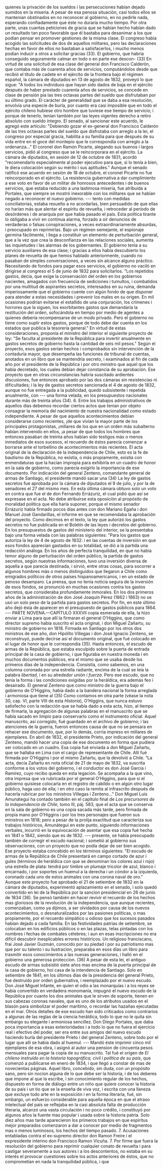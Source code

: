 quienes la privación de los sueldos i las persecuciones habían dejado sumidos en la miseria. A pesar de esa penosa situación, casi todos ellos se mantenían obstinados en no reconocer al gobierno, en no pedirle nada, esperando confiadamente que éste no duraría mucho tiempo. Por otra parte, unas cuantas peticiones de gracia que se habían hecho habían dado un resultado tan poco favorable que él bastaba para desanimar a los que podían pensar en promover gestiones de la misma clase. El congreso había acogido las solicitudes de dos de aquellos militares, pero las declaraciones hechas en favor de ellos no bastaban a satisfacerlos, i mucho menos podían inducir a otros a solicitar gracias (33). El gobierno, que habría conseguido seguramente calmar en todo o en parte ese descon- (33) En virtud de una solicitud de esa clase del general don Francisco Calderón, que contaba más de cuarenta años de servicios, computándolos desde que recibió el título de cadete en el ejército de la frontera bajo el régimen español, la cámara de diputados en 13 de agosto de 1832, proveyó lo que sigue: "A todos los individuos que hayan sido dados de baja en el ejército después de haber prestado cuarenta años de servicios, se concede en clase de pensión pía las tres octavas partes del sueldo que disfrutaban por su último grado. El carácter de generalidad que se daba a esa resolución, envolvía una especie de burla, por cuanto era casi imposible que en todo el ejército chileno hubiese otro hombre que tuviese ese tiempo de servicio; i porque de tenerlo, tenían también por las leyes vigentes derecho a retiro absoluto con sueldo íntegro. El senado, al sancionar este acuerdo, le agregó este artículo: "Debiendo gozar el ex-general don Francisco Calderón de las tres octavas partes del sueldo que disfrutaba con arreglo a la lei, el congreso por especial gracia, habilita a su familia para que después de su vida entre en el goce del montepio que le correspondía con arreglo a la ordenanza..." El coronel don Ramón Picarte, alegando sus buenos i largos servicios, pidió al congreso que se le reincorporara en el ejército. La cámara de diputados, en sesión de 12 de octubre de 1831, acordó "recomendarlo especialmente al poder ejecutivo para que, si lo tenía a bien, le diera colocación según su mérito i sus aptitudes." Aunque el senado ratificó ese acuerdo en sesión de 18 de octubre, el coronel Picarte no fue reincorporado en el ejército. La resistencia gubernativa a dar cumplimiento a ese voto en favor de un militar de honrosos antecedentes i de buenos servicios, que estaba reducido a una lastimosa miseria, fue atribuida a Portales, que siempre se mostró inexorable con los militares que se habían negado a reconocer el nuevo gobierno. --- tento con medidas conciliatorias, estaba resuelto a no acordarlas, bien persuadido de que ellas no harían más que alentar el espíritu de revuelta, i retroceder al período de desórdenes i de anarquía por que había pasado el país. Esta política tirante lo obligaba a vivir en continua alarma, forzado a oír denuncios de verdaderas o falsas conspiraciones, a veces extraordinariamente absurdas, i preocupado en reprimirlas. Bajo un régimen semejante, el espionaje germina fácilmente, i llega a constituir un elemento de perturbación general, que a la vez que crea la desconfianza en las relaciones sociales, aumenta las inquietudes i las alarmas de los gobernantes. El gobierno tenía a su servicio auxiliares de esa clase; i gracias a ellos había descubierto los planes de revuelta de que hemos hablado anteriormente, cuando no pasaban de simples conversaciones, a veces sin alcance alguno práctico. Necesitando de fondos para pagar esos servicios, el gobierno no vaciló en dirigirse al congreso el 5 de junio de 1832 para solicitarlos. "Los repetidos gastos, decía, que exige la conservación del orden en los gobiernos nacientes, amagados con frecuencia de sediciones i tumultos, i combatidos por una multitud de aspirantes secretos, interesados en su ruina, demanda imperiosamente que el gobierno cuente con algún fondo de que disponer para atender a estas necesidades i prevenir los males en su origen. En mil ocasiones podrían evitarse el estallido de una conjuración, los crímenes i horrores que la siguen, los exorbitantes gastos que demandaría la restitución del orden, sofocándola en tiempo por medio de agentes a quienes debería recompensarse de un modo privado. Pero el gobierno no tiene como suplir estos gastos, porque de todo debe dar cuenta en los estados que publica la tesorería general." En virtud de estas consideraciones, proponía el ministro del interior el siguiente proyecto de ley: "Se faculta al presidente de la República para invertir anualmente en gastos secretos de gobierno hasta la cantidad de seis mil pesos." Según el proyecto, esos gastos serían hechos i comprobados sin intervención de la contaduría mayor, que desempeña las funciones de tribunal de cuentas, anotados en un libro que se mantendría secreto, i examinados al fin de cada año por el presidente de la República i por otro ministro que aquel que los había decretado, los cuales debían dejar constancia de su aprobación. Ese proyecto que en otras circunstancias habría suscitado ardientes discusiones, fue entonces aprobado por las dos cámaras sin resistencias ni dificultades; i la ley de gastos secretos sancionada el 4 de agosto de 1832, aunque no fue entregada a la publicidad, quedó subsistente i repetida anualmente, con --- una forma velada, en los presupuestos nacionales durante más de treinta años (34). 6. Entre los trabajos administrativos de aquellos días debemos recordar ciertos actos que tenían por objeto consagrar la memoria del nacimiento de nuestra nacionalidad como estado independiente. A pesar de que aquellos acontecimientos debían considerarse como recientes, ¡de que vivían la mayor parte de los principales protagonistas, ¡millares de los que en un orden más subalterno habían intervenido en ellos, ¡a pesar de que todos los hombres que entonces pasaban de treinta años habían sido testigos más o menos inmediatos de esos sucesos, el recuerdo de éstos parecía comenzar a borrarse ante el torbellino de acontecimientos más recientes. El acta original de la declaración de la independencia de Chile, esto es la fe de bautismo de la República, no existía, o más propiamente, existía con enmendaturas que la hacían impropia para exhibirla en un cuadro de honor en la sala de gobierno, como parecía exigirlo la importancia de ese documento. Por indicación del general Zenteno, comandante general de armas de Santiago, el presidente mandó sacar una (34) La ley de gastos secretos fue aprobada por la cámara de diputados el 9 de julio, y por la de senadores el 27 del mismo mes. En esta última cámara obtuvo solo un voto en contra que fue el de don Fernando Errázuriz, el cual pidió que así se expresase en el acta. No debe atribuirse esta oposición al propósito de moralidad política que ella haría suponer, porque el mismo senador Errázuriz había firmado pocos días antes con don Mariano Egaña i don Manuel José Gandarillas, el informe en que se recomendaba la aprobación del proyecto. Como decimos en el texto, la ley que autorizó los gastos secretos no fue publicada en el Boletín de las leyes i decretos del gobierno. En los presupuestos de gastos del ministerio del interior, se la presentaba bajo una forma velada con las palabras siguientes: "Para los gastos que autoriza la ley de 4 de agosto de 1832: i en las cuentas de inversión en que esos fondos aparecían gastados en su totalidad, se dió a la partida una redacción análoga. En los años de perfecta tranquilidad, en que no había temor alguno de perturbación del orden público, la partida de gastos secretos, según nuestras informaciones, tuvo una inversión diversa de aquella a que parecía destinada, i sirvió, entre otras cosas, para socorrer a algunos hombres más o menos distinguidos que llegaron a Chile como emigrados políticos de otros países hispanoamericanos, i en un estado de penoso desamparo. La prensa, que no tenía noticia segura de la inversión de esos fondos, se pronunció en muchas ocasiones contra los gastos secretos, que consideraba profundamente inmorales. En los dos primeros años de la administración de don José Joaquín Pérez (1862 i 1863) no se usó un solo peso de la partida para gastos secretos. Por fin, en este último año dejó ésta de aparecer en el presupuesto de gastos públicos para 1864. --- PARTE NOVENA.—CAPÍTULO XXXVII copia esmerada de ella, la hizo enviar a Lima para que allí la firmaran el general O’Higgins, que como director supremo había suscrito el acta original, i don Miguel Zañartu, su ministro de gobierno en 1818. Firmada en Santiago por los otros dos ministros de ese año, don Hipólito Villegas i don José Ignacio Zenteno, se reconstruyó, puede decirse así el documento original, que fué colocado en el lugar de honor que le correspondía (35). Hasta entonces, el escudo de armas de la República, que estaba esculpido sobre la puerta de entrada principal de la casa de gobierno, i que figuraba en nuestra moneda i en muchos documentos públicos, era el mismo que se usaba desde los primeros días de la independencia. Consistía, como sabemos, en una columna coronada por una estrella radiante, encima de la cual se leía la palabra *libertad*, i en su alrededor *unión i fuerza*. Pero ese escudo, que no tenía la forma i las condiciones exigidas por la heráldica, era además feo i desairado. El general Zenteno que como ministro de la guerra bajo el gobierno de O’Higgins, había dado a la bandera nacional la forma arreglada i armoniosa que tiene al (35) Como contamos en otra parte (véase la nota 30, cap. VI, parte VIII de esta *Historia*), O’Higgins, que nunca estuvo satisfecho con la redacción que se había dado a esta acta, hizo, al tiempo de firmarla, la agregación de algunas palabras en el manuscrito que se había sacado en limpio para conservarlo como el instrumento oficial. Aquel manuscrito, así corregido, fué guardado en el archivo de gobierno; i las atenciones de la guerra, fueron entonces causa de que no se pensara en rehacer ese documento, que, por lo demás, corría impreso en millares de ejemplares. En abril de 1832, el presidente Prieto, por indicación del general Zenteno, mandó hacer una copia de ese documento en forma que pudiera ser colocado en un cuadro. Esa copia fué enviada a don Miguel Zañartu, que se hallaba en Lima con el cargo de representante de Chile. Allí fué firmada por O’Higgins i por el mismo Zañartu, que la devolvió a Chile. “La acta, decía Zañartu en nota oficial de 21 de mayo de 1832, va suscrita conforme a los votos del gobierno, i el conductor es don José García i Ramírez, cuyo recibo queda en esta legación. Se acompaña a la que vino, otra impresa que va rubricada por el general O’Higgins, para que si el gobierno quisiese colocarla en el registro de cabildo o en algún otro lugar público, haga uso de ella; i en otro caso la remita al infrascrito después de hacerla rubricar por los ministros Villegas i Zenteno...” Don Miguel Luis Amunátegui ha contado también en el capítulo final de *Los precursores de la independencia de Chile*, tomo III, páj. 583, que el acta que se conserva en la sala de gobierno es una copia sacada más tarde, pero firmada de propia mano por O’Higgins i por los tres personajes que fueron sus ministros en 1818; pero a pesar de la prolija exactitud que caracteriza sus trabajos históricos, Amunátegui en este punto, siguiendo informaciones verbales, incurrió en la equivocación de asentar que esa copia fué hecha en 1841 o 1842, siendo que es de 1832. --- presente, se había preocupado también de corregir el escudo nacional; i sometió al gobierno sus observaciones, con un proyecto que no podía dejar de ser bien acogido. Ese proyecto estaba concebido en los términos siguientes: "El escudo de armas de la República de Chile presentará en campo cortado de azur i gules (términos de heráldica con que se denominan los colores azul i rojo) una estrella de plata: tendrá por timbre un plumaje tricolor de azul, blanco i encarnado, i por soportes un huemul a la derecha i un cóndor a la izquierda, coronado cada uno de estos animales con una corona naval de oro." Aunque este proyecto fue aprobado el 21 de setiembre de 1832 en la cámara de diputados, experimentó aplazamiento en el senado, i solo quedó convertido en lei de la República por la sancion presidencial en 26 de junio de 1834 (36). Se pensó también en hacer revivir el recuerdo de los hechos mas gloriosos de la revolución de la independencia, que aunque recientes, comenzaban, como ya dijimos, a ser olvidados por causa de los nuevos acontecimientos, o desnaturalizados por las pasiones políticas, o mas propiamente, por el recuerdo simpático u odioso que los sucesos pasados habían dejado a cada familia. En las festividades patrias de setiembre, se colocaban en los edificios públicos o en las plazas, telas pintadas con los nombres i fechas de combates célebres; i aun en esas inscripciones no era difícil descubrir inesplicables errores históricos. Un religioso franciscano, frai José Javier Guzmán, conocido por su piedad i por su patriotismo mas que por su talento i su ilustracion, preparaba en esos días un libro para trasmitir esos conocimientos a las nuevas generaciones, i halló en el gobierno una generosa proteccion. (36) A pesar de esta lei, el antiguo escudo de armas subsistió siete años mas encima de la puerta principal de la casa de gobierno, hoi casa de la intendencia de Santiago. Solo en setiembre de 1841, en los últimos días de la presidencia del general Prieto, fue destruido por orden gubernativa, i reemplazado por el nuevo escudo. Don José Miguel Infante, en quien el odio a las monarquías i a los reyes se había convertido en verdadera monomanía, impugnó el nuevo escudo de la República por cuanto los dos animales que le sirven de soporte, tienen en sus cabezas coronas navales, que es uno de los atributos usados en el blasón para simbolizar el poder marítimo, o recordar las hazañas ejecutadas en el mar. Otros detalles de ese escudo han sido criticados como contrarios a algunas de las reglas de la ciencia heráldica, todo lo que no le quita sin embargo su elegante i armoniosa sencillez. Don Diego Portales, que daba poca importancia a esas exterioridades i a todo lo que no fuera el ejercicio real i efectivo del poder, ser era entre sus amigos del nuevo escudo haciendo burla del presidente Prieto i del general Zenteno, sobre todo por el lugar que allí se había dado al huemul. --- Mandó éste imprimir cinco mil ejemplares de esa obra, i asignó al autor una pension de cincuenta pesos mensuales para pagar la copia de su manuscrito. Tal fué el orígen de *El chileno instruido en la historia topográfica, civil i política de su país*, que comenzó a publicarse en enero de 1834, i que llegó a constar de mas de novecientas páginas. Aquel libro, concebido, sin duda, con un propósito sano, pero sin nocion alguna de lo que debe ser la historia, i de los deberes que impone al que la escribe, i sin conocimiento regular de los hechos, dispuesto en forma de diálogo entre un niño que quiere conocer la historia de su país i un tio que se la enseña de viva voz, i escrita con una llaneza que excluye todo arte en la exposición i en la forma literaria, fué, sin embargo, un esfuerzo considerable para aquella época en que el atraso intelectual del país se reflejaba en la casi absoluta falta de producción literaria, alcanzó una vasta circulación i no poco crédito, i constituyó por algunos años la fuente mas popular i usada sobre la historia patria. Solo diez años mas tarde aparecieron los primeros trabajos en que espíritus mejor preparados comenzaron a dar a conocer por medio de fragmentos mas o menos luminosos, los hechos del tiempo pasado. 7. Acusaciones entabladas contra el ex-supremo director don Ramon Freire i el expresidente interino don Francisco Ramon Vicuña. 7. Por firme que fuera la resolución del gobierno para reprimir cualquier conato de revuelta i para castigar severamente a sus autores i a los descontentos, no estaba en su interés el provocar cuestiones sobre los actos anteriores de éstos, que no comprometían en nada la tranquilidad pública, i que